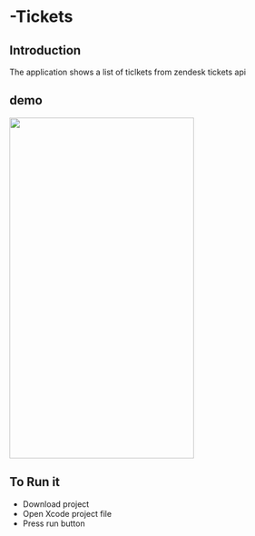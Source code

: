# -Tickets

## Introduction
The application  shows a list of ticlkets from zendesk tickets api

## demo
<img src="http://hanabelete.com/tickets.png" width="325" height="600">

## To Run it
 * Download project 
 * Open Xcode project file
 * Press run button
 
